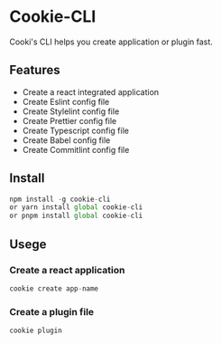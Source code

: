 # Cookie-CLI

Cooki's CLI helps you create application or plugin fast.

## Features

- Create a react integrated application
- Create Eslint config file
- Create Stylelint config file
- Create Prettier config file
- Create Typescript config file
- Create Babel config file
- Create Commitlint config file


## Install

```javascript
npm install -g cookie-cli 
or yarn install global cookie-cli
or pnpm install global cookie-cli
```

## Usege

### Create a react application

```javascript
cookie create app-name
```

### Create a plugin file

```javascript
cookie plugin
```